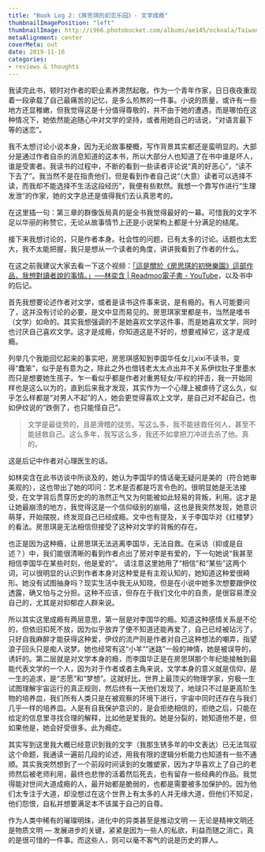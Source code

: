 ```yaml
---
title: "Book Log 2:《房思琪的初恋乐园》- 文学成瘾"
thumbnailImagePosition: "left"
thumbnailImage: http://i966.photobucket.com/albums/ae145/ockoala/Taiwan%20News/zda4.jpg
metaAlignment: center
coverMeta: out
date: 2019-11-16
categories:
- reviews & thoughts
---
```


我读完此书，顿时对作者的职业素养肃然起敬。作为一个青年作家，日日夜夜重现着一段承载了自己最痛苦的记忆，是多么煎熬的一件事。小说的质量，或许有一些地方还显稚嫩，但我觉得这是十分值得尊敬的，并不由于她的遭遇，而是哪怕在这种情况下，她依然能追随心中对文学的坚持，或者用她自己的话说，“对语言最下等的迷恋”。
<!--more-->

我不太想讨论小说本身，因为无论故事梗概，写作背景其实都还是蛮明显的。大部分是通过作者自杀的消息知道的这本书，所以大部分人也知道了在书中谁是坏人，谁是受害者。我读书的过程中，不断的看到一些读者评论说“真的好恶心”，“读不下去了”。我当然不是在指责他们，但是看到作者自己说“（大意）读者可以选择不读，而我却不能选择不生活这段经历”，我便有些默然。我想一个靠写作进行“生理发泄”的作家，她的文字总还是值得我们去认真思考的。

在这里插一句：第三章的群像饭局真的是全书我觉得最好的一幕。可惜我的文字不足以华丽的称赞它，无论从故事情节上还是小说架构上都是十分满足的结尾。

接下来我想讨论的，只是作者本身。社会性的问题，已有太多的讨论。话题也太宏大，我不太能把握，我只是想从一个读者的角度，讲讲我看到了作者的什么。

在这之前我建议大家去看一下这个视频：[「這是關於《房思琪的初戀樂園》這部作品，我想對讀者說的事情。」──林奕含 | Readmoo電子書 - YouTube](https://www.youtube.com/watch?v=2p3qyon03Vs)，以及书中的后记。

首先我想要论述作者对文学，或者是读书这件事来说，是有瘾的。有人可能要问了，这并没有讨论的必要，是文中显而易见的。房思琪家里都是书，当然是嗜书（文学）如命的。其实我想强调的不是她喜欢文学这件事，而是她喜欢文学，同时也讨厌自己喜欢文学。这才是成瘾，你知道这是不好的，想要戒掉它，这才是成瘾。

列举几个我能回忆起来的事实吧，房思琪感知到李国华任女儿xixi不读书，变得“蠢笨”，似乎是有意为之，除此之外也借钱老太太点出并不关系伊纹肚子里墨水而只是想要她生孩子。乍一看似乎都是作者对重男轻女/平权的抨击，我一开始同样也是这么以为的，直到后来我才发现，其实作为一个心理上被虐待了这么久，似乎怎么样都是“对男人不起”的人，她会更觉得喜欢上文学，是自己对不起自己，也如伊纹说的“跌倒了，也只能怪自己”。

> 文学是最徒劳的，且是滑稽的徒劳。写这么多，我不能拯救任何人，甚至不能拯救自己。这么多年，我写这么多，我还不如拿把刀冲进去杀了他。真的。

这是后记中作者对心理医生的话。

如林奕含在此书访谈中所谈及的，她认为李国华的情话毫无疑问是美的（符合她审美观的），这也带出了她的叩问：艺术是否都是巧言令色的。很明显她是无法接受，在文学背后贯穿历史的的浩然正气又为何能被如此轻易的背叛，利用。这才是让她最崩溃的地方，我觉得这是一个信仰级别的崩塌，这也是我突然发现，她意识萌芽，开始摆脱，终发现自己已经成瘾。文中也有提及，关于李国华对《红楼梦》的看法。房思琪是无法相信但接受了这种对文学的背叛的存在。

也正是因为这种瘾，让房思琪无法逃离李国华，无法自救。在采访（抑或是自述？）中，我们能很清晰的看到作者点出了房对李是有爱的，下一句她说“我甚至相信李国华在某些时刻，他是爱的”。 请注意这里她用了“相信”和“某些”这两个词，可以很明显的认识到作者本身对这种爱是有主观认知的，她知道这种爱很畸形。她没有试图抽身吗？现实生活中我无从知晓，但是在小说中她多次想要跟伊纹透露，确又怕与之分担。这种不应该，但存在于我们文化中的自责，是很容易湮没自己的，尤其是对抑郁症人群来说。


所以其实这里成瘾有两层意思，第一层是对李国华的瘾。知道这种感情关系是不伦的，但依旧扣死不放，因为似乎放弃了便不知道还能再爱了，自己已经被玷污了，只好自我麻醉才能获得这种爱，伊纹的流产则是作者对自己这种想法的嘲弄，指望浪子回头只是痴人说梦。她也经常有这“小羊”“迷路”一般的神情，她是被误导的，诱奸的。第二层就是对文学本身的瘾，而李国华正是在房思琪那个年纪能接触到最能代表文学的一个人，因为对于作者或者主角来说，文学本身的意义就是信仰，是一生的追求，是“志愿”和“梦想”。这就好比，世界上最顶尖的物理学家，穷极一生试图理解宇宙运行的真正规则，然后终有一天他们发现了，地球只不过是更高阶生物的培养皿，我们所有人类只是在被观察的环境下进行，宇宙中同时还存在与我们几乎一样的培养皿。人是有自我保护意识的，是会拒绝相信的，拒绝之后，只能在给定的信息里寻找合理的解释，比如他是爱我的。她是分裂的，她知道他不是，但如果他是，她会好受很多。此为瘾症。

其实写到这里我大概已经意识到我的文字（我那生锈多年的中文表达）已无法驾驭这个命题，我通读一遍前几段的论述，用我有限的逻辑分析能力也知道有一些不通顺。其实我突然想到了一个前段时间读到的女雕塑家，因为才华喜欢上了自己的老师然后被老师利用，最终也悲惨的活着然后死去，也有留存一些经典的作品。我觉得能对世间大道成瘾的人，最开始都是脆弱的，也都是需要被多加保护的。因为他们太专注于大道，却没想过在这个世界上有太多的人并无缘大道，但他们不知足，他们怨恨，自私并想要满足本不该属于自己的自尊。

作为人类中稀有的璀璨明珠，进化中的异类甚至是推动文明 — 无论是精神文明还是物质文明 — 发展进步的关键，紧紧是因为一些人的私欲，利益而随之消亡，真的是很可惜的一件事。而这些人，则可以毫不客气的说是历史的罪人。

